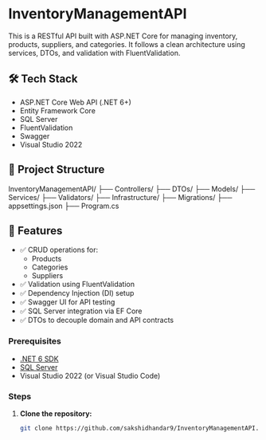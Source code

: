# InventoryManagementAPI

This is a RESTful API built with ASP.NET Core for managing inventory, products, suppliers, and categories. It follows a clean architecture using services, DTOs, and validation with FluentValidation.

## 🛠️ Tech Stack
- ASP.NET Core Web API (.NET 6+)
- Entity Framework Core
- SQL Server
- FluentValidation
- Swagger
- Visual Studio 2022
  
## 📁 Project Structure
InventoryManagementAPI/
├── Controllers/
├── DTOs/
├── Models/
├── Services/
├── Validators/
├── Infrastructure/
├── Migrations/
├── appsettings.json
├── Program.cs

## 🔐 Features

- ✅ CRUD operations for:
  - Products
  - Categories
  - Suppliers
- ✅ Validation using FluentValidation
- ✅ Dependency Injection (DI) setup
- ✅ Swagger UI for API testing
- ✅ SQL Server integration via EF Core
- ✅ DTOs to decouple domain and API contracts


### Prerequisites

- [.NET 6 SDK](https://dotnet.microsoft.com/download/dotnet/6.0)
- [SQL Server](https://www.microsoft.com/en-us/sql-server)
- Visual Studio 2022 (or Visual Studio Code)

### Steps

1. **Clone the repository:**
   ```bash
   git clone https://github.com/sakshidhandar9/InventoryManagementAPI.git
